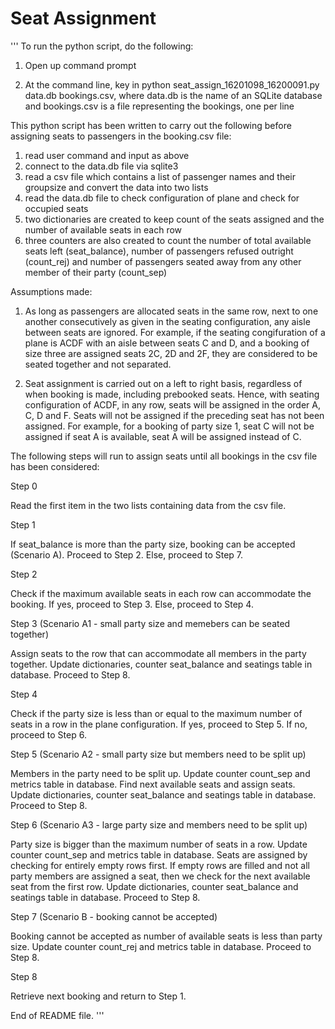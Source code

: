 # Seat Assignment

'''
To run the python script, do the following:

1. Open up command prompt

2. At the command line, key in python seat_assign_16201098_16200091.py data.db bookings.csv, 
    where data.db is the name of an SQLite database and bookings.csv is a file representing the bookings, one per line

This python script has been written to carry out the following before assigning seats to passengers in the booking.csv file:

1. read user command and input as above
2. connect to the data.db file via sqlite3
3. read a csv file which contains a list of passenger names and their groupsize and convert the data into two lists
4. read the data.db file to check configuration of plane and check for occupied seats
5. two dictionaries are created to keep count of the seats assigned and the number of available seats in each row
6. three counters are also created to count the number of total available seats left (seat_balance), number of passengers refused outright (count_rej) and number of passengers seated away from any other member of their party (count_sep)


Assumptions made:

1. As long as passengers are allocated seats in the same row, next to one another consecutively as given in the seating configuration, any  aisle between seats are ignored. For example, if the seating congifuration of a plane is ACDF with an aisle between seats C and D, and a booking of size three are assigned seats 2C, 2D and 2F, they are considered to be seated together and not separated.

2. Seat assignment is carried out on a left to right basis, regardless of when booking is made, including prebooked seats. Hence, with seating configuration of ACDF, in any row, seats will be assigned in the order A, C, D and F. Seats will not be assigned if the preceding seat has not been assigned. For example, for a booking of party size 1, seat C will not be assigned if seat A is available, seat A will be assigned instead of C.


The following steps will run to assign seats until all bookings in the csv file has been considered:

Step 0

Read the first item in the two lists containing data from the csv file.

Step 1

If seat_balance is more than the party size, booking can be accepted (Scenario A). Proceed to Step 2. Else, proceed to Step 7.

Step 2 

Check if the maximum available seats in each row can accommodate the booking. If yes, proceed to Step 3. Else, proceed to Step  4.

Step 3 (Scenario A1 - small party size and memebers can be seated together) 

Assign seats to the row that can accommodate all members in the party together. Update dictionaries, counter seat_balance and seatings table in database. Proceed to Step 8.

Step 4 

Check if the party size is less than or equal to the maximum number of seats in a row in the plane configuration. If yes, proceed to Step 5. If no, proceed to Step 6.

Step 5 (Scenario A2 - small party size but members need to be split up)

Members in the party need to be split up. Update counter count_sep and metrics table in database. Find next available seats and assign seats. Update dictionaries, counter seat_balance and seatings table in database. Proceed to Step 8.

Step 6 (Scenario A3 - large party size and members need to be split up)

Party size is bigger than the maximum number of seats in a row. Update counter count_sep and metrics table in database. Seats are assigned by checking for entirely empty rows first. If empty rows are filled and not all party members are assigned a seat, then we check for the next available seat from the first row. Update dictionaries, counter seat_balance and seatings table in database. Proceed to Step 8.

Step 7 (Scenario B - booking cannot be accepted)

Booking cannot be accepted as number of available seats is less than party size. Update counter count_rej and metrics table in database. Proceed to Step 8.

Step 8

Retrieve next booking and return to Step 1.

End of README file.
'''
